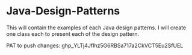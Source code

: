 # Java-Design-Patterns
This will contain the examples of each Java design patterns. I will create one class each to present each of the design pattern.


PAT to push changes: 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
